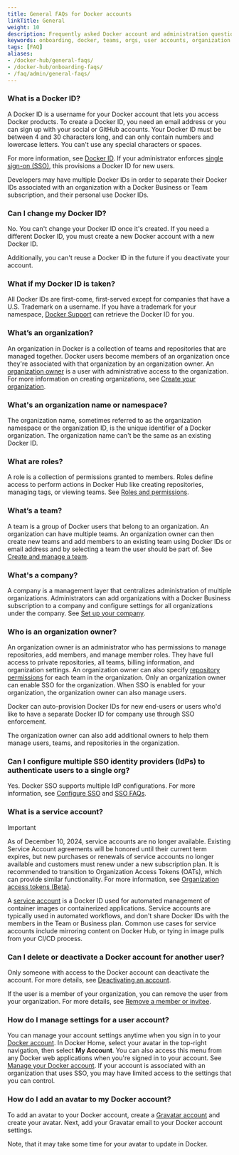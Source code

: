 ```yaml
---
title: General FAQs for Docker accounts
linkTitle: General
weight: 10
description: Frequently asked Docker account and administration questions
keywords: onboarding, docker, teams, orgs, user accounts, organization accounts
tags: [FAQ]
aliases:
- /docker-hub/general-faqs/
- /docker-hub/onboarding-faqs/
- /faq/admin/general-faqs/
---
```


### What is a Docker ID?

A Docker ID is a username for your Docker account that lets you access Docker products. To create a Docker ID, you need an email address or you can sign up with your social or GitHub accounts. Your Docker ID must be between 4 and 30 characters long, and can only contain numbers and lowercase letters. You can't use any special characters or spaces.

For more information, see [Docker ID](/accounts/create-account/). If your administrator enforces [single sign-on (SSO)](../../security/for-admins/single-sign-on/_index.md), this provisions a Docker ID for new users.

Developers may have multiple Docker IDs in order to separate their Docker IDs associated with an organization with a Docker Business or Team subscription, and their personal use Docker IDs.

### Can I change my Docker ID?

No. You can't change your Docker ID once it's created. If you need a different Docker ID, you must create a new Docker account with a new Docker ID.

Additionally, you can't reuse a Docker ID in the future if you deactivate your account.

### What if my Docker ID is taken?

All Docker IDs are first-come, first-served except for companies that have a U.S. Trademark on a username. If you have a trademark for your namespace, [Docker Support](https://hub.docker.com/support/contact/) can retrieve the Docker ID for you.

### What’s an organization?

An organization in Docker is a collection of teams and repositories that are managed together. Docker users become members of an organization once they're associated with that organization by an organization owner. An [organization owner](#who-is-an-organization-owner) is a user with administrative access to the organization. For more information on creating organizations, see [Create your organization](orgs.md).

### What's an organization name or namespace?

The organization name, sometimes referred to as the organization namespace or the organization ID, is the unique identifier of a Docker organization. The organization name can't be the same as an existing Docker ID.

### What are roles?

A role is a collection of permissions granted to members. Roles define access to perform actions in Docker Hub like creating repositories, managing tags, or viewing teams. See [Roles and permissions](roles-and-permissions.md).

### What’s a team?

A team is a group of Docker users that belong to an organization. An organization can have multiple teams. An organization owner can then create new teams and add members to an existing team using Docker IDs or email address and by selecting a team the user should be part of. See [Create and manage a team](manage-a-team.md).

### What's a company?

A company is a management layer that centralizes administration of multiple organizations. Administrators can add organizations with a Docker Business subscription to a company and configure settings for all organizations under the company. See [Set up your company](/admin/company/).

### Who is an organization owner?

An organization owner is an administrator who has permissions to manage
repositories, add members, and manage member roles. They have full access to
private repositories, all teams, billing information, and organization settings.
An organization owner can also specify [repository permissions](manage-a-team.md#configure-repository-permissions-for-a-team) for each team in the
organization. Only an organization owner can enable SSO for the organization.
When SSO is enabled for your organization, the organization owner can also
manage users.

Docker can auto-provision Docker IDs for new end-users or users who'd like to
have a separate Docker ID for company use through SSO enforcement.

The organization owner can also add additional owners to help them manage users, teams, and repositories in the organization.

### Can I configure multiple SSO identity providers (IdPs) to authenticate users to a single org?

Yes. Docker SSO supports multiple IdP configurations. For more
information, see [Configure SSO](../../security/for-admins/single-sign-on/configure/_index.md) and [SSO FAQs](../../security/faqs/single-sign-on/faqs.md).

### What is a service account?

> [!IMPORTANT]
>
> As of December 10, 2024, service accounts are no longer available. Existing Service Account agreements will be honored until their current term expires, but new purchases or renewals of service accounts no longer available and customers must renew under a new subscription plan. It is recommended to transition to Organization Access Tokens (OATs), which can provide similar functionality. For more information, see [Organization access tokens (Beta)](/manuals/security/for-admins/access-tokens.md).

A [service account](../../docker-hub/service-accounts.md) is a Docker ID used for automated management of container images or containerized applications. Service accounts are typically used in automated workflows, and don't share Docker IDs with the members in the Team or Business plan. Common use cases for service accounts include mirroring content on Docker Hub, or tying in image pulls from your CI/CD process.

### Can I delete or deactivate a Docker account for another user?

Only someone with access to the Docker account can deactivate the account. For more details, see [Deactivating an account](../../admin/organization/deactivate-account.md).

If the user is a member of your organization, you can remove the user from your organization. For more details, see [Remove a member or invitee](../../admin/organization/members.md#remove-a-member-from-a-team).

### How do I manage settings for a user account?

You can manage your account settings anytime when you sign in to your [Docker account](https://app.docker.com/login). In Docker Home, select your avatar in the top-right navigation, then select **My Account**. You can also access this menu from any Docker web applications when you're signed in to your account. See [Manage your Docker account](/accounts/manage-account). If your account is associated with an organization that uses SSO, you may have limited access to the settings that you can control.

### How do I add an avatar to my Docker account?

To add an avatar to your Docker account, create a [Gravatar account](https://gravatar.com/) and create your avatar. Next, add your Gravatar email to your Docker account settings.

Note, that it may take some time for your avatar to update in Docker.